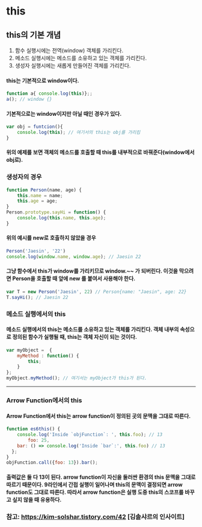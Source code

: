 # this

## this의 기본 개념
1. 함수 실행시에는 전역(window) 객체를 가리킨다.
2. 메소드 실행시에는 메소드를 소유하고 있는 객체를 가리킨다.
3. 생성자 실행시에는 새롭게 만들어진 객체를 가리킨다.

#### this는 기본적으로 window이다. 
```javascript
function a{ console.log(this)};;
a(); // window {}
```
#### 기본적으로는 window이지만 아닐 때인 경우가 있다.
```javascript
var obj = funtcion(){
    console.log(this); // 여기서의 this는 obj를 가리킴
}
```
#### 위의 예제를 보면 객체의 메소드를 호출할 때 this를 내부적으로 바꿔준다(window에서 obj로).

### 생성자의 경우
```javascript
function Person(name, age) {
    this.name = name;
    this.age = age;
}
Person.prototype.sayHi = function() {
    console.log(this.name, this.age);
}
```
#### 위의 예시를 new로 호출하지 않았을 경우
```javascript
Person('Jaesin', '22')
console.log(window.name, window.age); // Jaesin 22
```
#### 그냥 함수에서 this가 window를 가리키므로 window.~~ 가 되버린다. 이것을 막으려면 Person을 호출할 때 앞에 new 를 붙여서 사용해야 한다.
```javascript
var T = new Person('Jaesin', 22) // Person{name: "Jaesin", age: 22}
T.sayHi(); // Jaesin 22
```
### 메소드 실행에서의 this
#### 메소드 실행에서의 this는 메소드를 소유하고 있는 객체를 가리킨다.   객체 내부의 속성으로 정의된 함수가 실행될 때, this는 객체 자신이 되는 것이다.
```javascript
var myObject =  {
    myMethod : function() {
        this; 
    }
};
myObject.myMethod(); // 여기서는 myObject가 this가 된다.
```
-------------
### Arrow Function에서의 this
#### Arrow Function에서 this는 arrow function이 정의된 곳의 문맥을 그대로 따른다.
```javascript
function es6this() {
    console.log('Inside `objFunction`: ', this.foo); // 13
        foo: 25,
    bar: () => console.log('Inside `bar`:', this.foo) // 13
  };
}
objFunction.call({foo: 13}).bar();
```
#### 출력값은 둘 다 13이 된다. arrow function이 자신을 둘러싼 환경의 this 문맥을 그대로 따르기 때문이다. 9라인에서 간접 실행이 일어나며 this의 문맥이 결정되면 arrow function도 그대로 따른다. 따라서 arrow function은 실행 도중 this의 스코프를 바꾸고 싶지 않을 때 유용하다.


### 참고: https://kim-solshar.tistory.com/42 [김솔샤르의 인사이트]